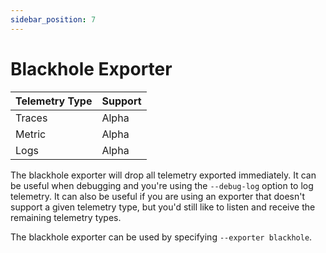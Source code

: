```yaml
---
sidebar_position: 7
---
```


# Blackhole Exporter

| Telemetry Type | Support |
|----------------|---------|
| Traces         | Alpha   |
| Metric         | Alpha   |
| Logs           | Alpha   |


The blackhole exporter will drop all telemetry exported immediately. It can be useful when debugging
and you're using the `--debug-log` option to log telemetry. It can also be useful if you are using
an exporter that doesn't support a given telemetry type, but you'd still like to listen and receive
the remaining telemetry types.

The blackhole exporter can be used by specifying `--exporter blackhole`.

